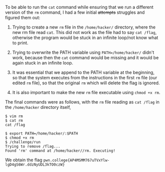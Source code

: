 To be able to run the `cat` command while ensuring that we run a different version of the `rm` command, I had a few initial ~~attempts~~ struggles and figured them out:
1. Trying to create a new `rm` file in the `/home/hacker/` directory, where the new rm file read `cat`. This did not work as the file had to say `cat /flag`, otherwise the program would be stuck in an infinite loop/not know what to print.

2. Trying to overwrite the PATH variable using `PATH=/home/hacker/` didn't work, because then the `cat` command would be missing and it would be again stuck in an infinite loop.

3. It was essential that we append to the PATH variable at the beginning, so that the system executes from the instructions in the first `rm` file (our edited `rm` file), so that the original `rm` which will delete the flag is ignored.
   
4. It is also important to make the new `rm` file executable using `chmod +x rm`.
   

The final commands were as follows, with the `rm` file reading as `cat /flag` in the `/home/hacker` directory itself, 
```
$ vim rm
$ cat rm
cat /flag

$ export PATH=/home/hacker/:$PATH
$ chmod +x rm
$ /challenge/run
Trying to remove /flag...
Found 'rm' command at /home/hacker//rm. Executing!
```


We obtain the flag `pwn.college{AP4MSMM767uTVxYlw-lgD4gS6Wr.ddzNyUDL3kTO0czW}`